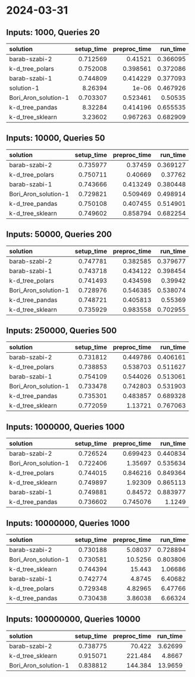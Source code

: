 # 2024-03-31

## Inputs: 1000, Queries 20

| solution             |   setup_time |   preproc_time |   run_time |
|:---------------------|-------------:|---------------:|-----------:|
| barab-szabi-2        |     0.712569 |       0.41521  |   0.366095 |
| k-d_tree_polars      |     0.752008 |       0.398561 |   0.372086 |
| barab-szabi-1        |     0.744809 |       0.414229 |   0.377093 |
| solution-1           |     8.26394  |       1e-06    |   0.467926 |
| Bori_Aron_solution-1 |     0.703307 |       0.523461 |   0.50535  |
| k-d_tree_pandas      |     8.32284  |       0.414196 |   0.655535 |
| k-d_tree_sklearn     |     3.23602  |       0.967263 |   0.682909 |

## Inputs: 10000, Queries 50

| solution             |   setup_time |   preproc_time |   run_time |
|:---------------------|-------------:|---------------:|-----------:|
| barab-szabi-2        |     0.735977 |       0.37459  |   0.369127 |
| k-d_tree_polars      |     0.750711 |       0.40669  |   0.37762  |
| barab-szabi-1        |     0.743666 |       0.413249 |   0.380448 |
| Bori_Aron_solution-1 |     0.729821 |       0.509469 |   0.498914 |
| k-d_tree_pandas      |     0.750108 |       0.407455 |   0.514901 |
| k-d_tree_sklearn     |     0.749602 |       0.858794 |   0.682254 |

## Inputs: 50000, Queries 200

| solution             |   setup_time |   preproc_time |   run_time |
|:---------------------|-------------:|---------------:|-----------:|
| barab-szabi-2        |     0.747781 |       0.382585 |   0.379677 |
| barab-szabi-1        |     0.743718 |       0.434122 |   0.398454 |
| k-d_tree_polars      |     0.741493 |       0.434598 |   0.39942  |
| Bori_Aron_solution-1 |     0.728976 |       0.546385 |   0.538074 |
| k-d_tree_pandas      |     0.748721 |       0.405813 |   0.55369  |
| k-d_tree_sklearn     |     0.735929 |       0.983558 |   0.702955 |

## Inputs: 250000, Queries 500

| solution             |   setup_time |   preproc_time |   run_time |
|:---------------------|-------------:|---------------:|-----------:|
| barab-szabi-2        |     0.731812 |       0.449786 |   0.406161 |
| k-d_tree_polars      |     0.738853 |       0.538703 |   0.511627 |
| barab-szabi-1        |     0.754109 |       0.544026 |   0.513061 |
| Bori_Aron_solution-1 |     0.733478 |       0.742803 |   0.531903 |
| k-d_tree_pandas      |     0.735301 |       0.483857 |   0.689328 |
| k-d_tree_sklearn     |     0.772059 |       1.13721  |   0.767063 |

## Inputs: 1000000, Queries 1000

| solution             |   setup_time |   preproc_time |   run_time |
|:---------------------|-------------:|---------------:|-----------:|
| barab-szabi-2        |     0.726524 |       0.699423 |   0.440834 |
| Bori_Aron_solution-1 |     0.722406 |       1.35697  |   0.535634 |
| k-d_tree_polars      |     0.744015 |       0.846216 |   0.849364 |
| k-d_tree_sklearn     |     0.749897 |       1.92309  |   0.865113 |
| barab-szabi-1        |     0.749881 |       0.84572  |   0.883977 |
| k-d_tree_pandas      |     0.736602 |       0.745076 |   1.1249   |

## Inputs: 10000000, Queries 1000

| solution             |   setup_time |   preproc_time |   run_time |
|:---------------------|-------------:|---------------:|-----------:|
| barab-szabi-2        |     0.730188 |        5.08037 |   0.728894 |
| Bori_Aron_solution-1 |     0.730581 |       10.5256  |   0.803806 |
| k-d_tree_sklearn     |     0.744394 |       15.443   |   1.06686  |
| barab-szabi-1        |     0.742774 |        4.8745  |   6.40682  |
| k-d_tree_polars      |     0.729348 |        4.82965 |   6.47766  |
| k-d_tree_pandas      |     0.730438 |        3.86038 |   6.66324  |

## Inputs: 100000000, Queries 10000

| solution             |   setup_time |   preproc_time |   run_time |
|:---------------------|-------------:|---------------:|-----------:|
| barab-szabi-2        |     0.738775 |         70.422 |    3.62699 |
| k-d_tree_sklearn     |     0.915071 |        221.484 |    4.8667  |
| Bori_Aron_solution-1 |     0.838812 |        144.384 |   13.9659  |